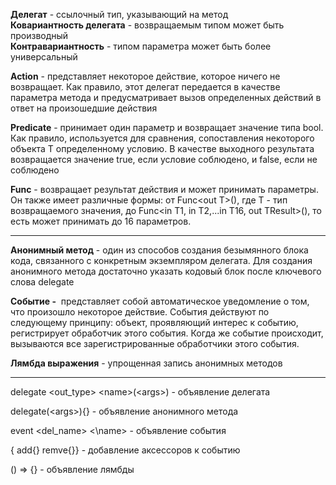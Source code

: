 **Делегат** - ссылочный тип, указывающий на метод  
**Ковариантность делегата** - возвращаемым типом может быть производный  
**Контравариантность** - типом параметра может быть более универсальный

**Action** - представляет некоторое действие, которое ничего не возвращает. Как правило, этот делегат передается в качестве параметра метода и предусматривает вызов определенных действий в ответ на произошедшие действия

**Predicate** - принимает один параметр и возвращает значение типа bool. Как правило, используется для сравнения, сопоставления некоторого объекта T определенному условию. В качестве выходного результата возвращается значение true, если условие соблюдено, и false, если не соблюдено

**Func** - возвращает результат действия и может принимать параметры. Он также имеет различные формы: от Func\<out T>(), где T - тип возвращаемого значения, до Func<in T1, in T2,...in T16, out TResult>(), то есть может принимать до 16 параметров.

---

**Анонимный метод** - один из способов создания безымянного блока кода, связанного с конкретным экземпляром делегата. Для создания анонимного метода достаточно указать кодовый блок после ключевого слова delegate

**Событие -**  представляет собой автоматическое уведомление о том, что произошло некоторое действие. События действуют по следующему принципу: объект, проявляющий интерес к событию, регистрирует обработчик этого события. Когда же событие происходит, вызываются все зарегистрированные обработчики этого события.

**Лямбда выражения** - упрощенная запись анонимных методов

---

delegate <out_type> \<name>(\<args>) - объявление делегата

delegate(\<args>){} - объявление анонимного метода

event <del_name> <\name> - объявление события

{ add{} remve{}} - добавление аксессоров к событию

() => {} - объявление лямбды






